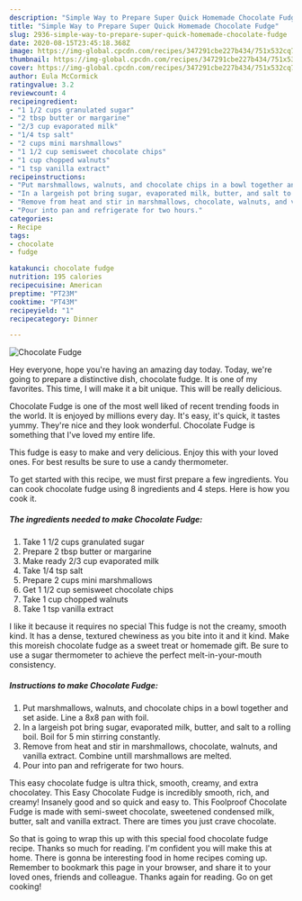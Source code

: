 ```yaml
---
description: "Simple Way to Prepare Super Quick Homemade Chocolate Fudge"
title: "Simple Way to Prepare Super Quick Homemade Chocolate Fudge"
slug: 2936-simple-way-to-prepare-super-quick-homemade-chocolate-fudge
date: 2020-08-15T23:45:18.368Z
image: https://img-global.cpcdn.com/recipes/347291cbe227b434/751x532cq70/chocolate-fudge-recipe-main-photo.jpg
thumbnail: https://img-global.cpcdn.com/recipes/347291cbe227b434/751x532cq70/chocolate-fudge-recipe-main-photo.jpg
cover: https://img-global.cpcdn.com/recipes/347291cbe227b434/751x532cq70/chocolate-fudge-recipe-main-photo.jpg
author: Eula McCormick
ratingvalue: 3.2
reviewcount: 4
recipeingredient:
- "1 1/2 cups granulated sugar"
- "2 tbsp butter or margarine"
- "2/3 cup evaporated milk"
- "1/4 tsp salt"
- "2 cups mini marshmallows"
- "1 1/2 cup semisweet chocolate chips"
- "1 cup chopped walnuts"
- "1 tsp vanilla extract"
recipeinstructions:
- "Put marshmallows, walnuts, and chocolate chips in a bowl together and set aside. Line a 8x8 pan with foil."
- "In a largeish pot bring sugar, evaporated milk, butter, and salt to a rolling boil. Boil for 5 min stirring constantly."
- "Remove from heat and stir in marshmallows, chocolate, walnuts, and vanilla extract. Combine untill marshmallows are melted."
- "Pour into pan and refrigerate for two hours."
categories:
- Recipe
tags:
- chocolate
- fudge

katakunci: chocolate fudge 
nutrition: 195 calories
recipecuisine: American
preptime: "PT23M"
cooktime: "PT43M"
recipeyield: "1"
recipecategory: Dinner

---
```



![Chocolate Fudge](https://img-global.cpcdn.com/recipes/347291cbe227b434/751x532cq70/chocolate-fudge-recipe-main-photo.jpg)

Hey everyone, hope you're having an amazing day today. Today, we're going to prepare a distinctive dish, chocolate fudge. It is one of my favorites. This time, I will make it a bit unique. This will be really delicious.

Chocolate Fudge is one of the most well liked of recent trending foods in the world. It is enjoyed by millions every day. It's easy, it's quick, it tastes yummy. They're nice and they look wonderful. Chocolate Fudge is something that I've loved my entire life.

This fudge is easy to make and very delicious. Enjoy this with your loved ones. For best results be sure to use a candy thermometer.


To get started with this recipe, we must first prepare a few ingredients. You can cook chocolate fudge using 8 ingredients and 4 steps. Here is how you cook it.

<!--inarticleads1-->

##### The ingredients needed to make Chocolate Fudge:

1. Take 1 1/2 cups granulated sugar
1. Prepare 2 tbsp butter or margarine
1. Make ready 2/3 cup evaporated milk
1. Take 1/4 tsp salt
1. Prepare 2 cups mini marshmallows
1. Get 1 1/2 cup semisweet chocolate chips
1. Take 1 cup chopped walnuts
1. Take 1 tsp vanilla extract


I like it because it requires no special This fudge is not the creamy, smooth kind. It has a dense, textured chewiness as you bite into it and it kind. Make this moreish chocolate fudge as a sweet treat or homemade gift. Be sure to use a sugar thermometer to achieve the perfect melt-in-your-mouth consistency. 

<!--inarticleads2-->

##### Instructions to make Chocolate Fudge:

1. Put marshmallows, walnuts, and chocolate chips in a bowl together and set aside. Line a 8x8 pan with foil.
1. In a largeish pot bring sugar, evaporated milk, butter, and salt to a rolling boil. Boil for 5 min stirring constantly.
1. Remove from heat and stir in marshmallows, chocolate, walnuts, and vanilla extract. Combine untill marshmallows are melted.
1. Pour into pan and refrigerate for two hours.


This easy chocolate fudge is ultra thick, smooth, creamy, and extra chocolatey. This Easy Chocolate Fudge is incredibly smooth, rich, and creamy! Insanely good and so quick and easy to. This Foolproof Chocolate Fudge is made with semi-sweet chocolate, sweetened condensed milk, butter, salt and vanilla extract. There are times you just crave chocolate. 

So that is going to wrap this up with this special food chocolate fudge recipe. Thanks so much for reading. I'm confident you will make this at home. There is gonna be interesting food in home recipes coming up. Remember to bookmark this page in your browser, and share it to your loved ones, friends and colleague. Thanks again for reading. Go on get cooking!

